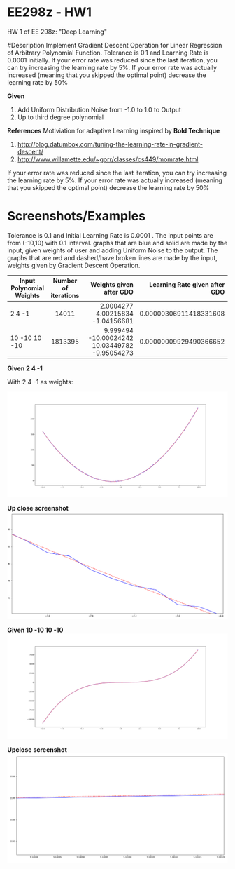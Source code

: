 # EE298z - HW1
HW 1 of EE 298z: "Deep Learning"

#Description
Implement Gradient Descent Operation for Linear Regression of Arbitrary Polynomial Function. Tolerance is 0.1 and  Learning Rate is 0.0001 initially. If your error rate was reduced since the last iteration, you can try increasing the learning rate by 5%. If your error rate was actually increased (meaning that you skipped the optimal point) decrease the learning rate by 50%


**Given**
1. Add Uniform Distribution Noise from -1.0 to 1.0 to Output
2. Up to third degree polynomial

**References**
Motiviation for adaptive Learning inspired by **Bold Technique**
1. http://blog.datumbox.com/tuning-the-learning-rate-in-gradient-descent/
2. http://www.willamette.edu/~gorr/classes/cs449/momrate.html

If your error rate was reduced since the last iteration, you can try increasing the learning rate by 5%.
If your error rate was actually increased (meaning that you skipped the optimal point) decrease the learning rate by 50%


# Screenshots/Examples
Tolerance is 0.1 and Initial Learning Rate is 0.0001 . The  input points are from (-10,10) with 0.1 interval.  graphs that are blue and solid are made by the input, given weights of user and adding Uniform Noise to the output. The graphs that are red and dashed/have broken lines are made by the input, weights given by Gradient Descent Operation.

| Input Polynomial Weights     | Number of iterations           | Weights given after GDO  |  Learning Rate given after GDO  |
| -----------------------------|:------------------------------:|------------------------:| --------------------------------:|
| 2 4 -1      |  14011 | 2.0004277 4.00215834 -1.04156681 | 0.00000306911418331608 |
| 10 -10 10 -10    | 1813395  | 9.999494 -10.00024242 10.03449782 -9.95054273 | 0.00000009929490366652 |

**Given 2 4 -1**

With 2 4 -1 as weights:


![alt text](images/graph1.png)


**Up close screenshot**
![alt text](images/graph1Closeup.png)

**Given 10 -10 10 -10**
![alt text](images/graph2.png)

**Upclose screenshot**
![alt text](images/graph2Closeup.png)
